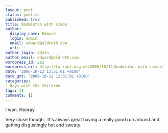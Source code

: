 ```yaml
---
layout: post
status: publish
published: true
title: Badminton with Simon
author:
  display_name: Edward
  login: admin
  email: edward@aldreth.com
  url: ''
author_login: admin
author_email: edward@aldreth.com
wordpress_id: 282
wordpress_url: http://tarrant.org.uk/2006/10/12/badminton-with-simon/
date: '2006-10-12 13:31:01 +0100'
date_gmt: '2006-10-12 12:31:01 +0100'
categories:
- Days with the Children
tags: []
comments: []
---
```

<p>I won. Hooray.</p>
<p>Very close though.&nbsp; It's always great having a really good run around and getting disgustingly hot and sweaty.</p>
